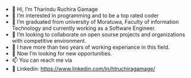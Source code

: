 - 👋 Hi, I’m Tharindu Ruchira Gamage
- 👀 I’m interested in programming and to be a top rated coder
- 🌱 I’m graduated from university of Moratuwa, Faculty of information Technology and currently working as a Software Engineer.
- 💞️ I’m looking to collaborate on open sourse projects and organizations with competitive environment. 
- 💞️ I have more than two years of working experiance in this field.
- 👀 Now I’m looking for new opportunities.
- 📫 You can reach me via 
- 👋 Linkedin: https://www.linkedin.com/in/htruchiragamage/
<!---
RuchiraGamage/RuchiraGamage is a ✨ special ✨ repository because its `README.md` (this file) appears on your GitHub profile.
You can click the Preview link to take a look at your changes.
--->
